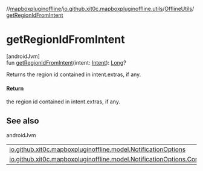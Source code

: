 //[mapboxpluginoffline](../../../index.md)/[io.github.xit0c.mapboxpluginoffline.utils](../index.md)/[OfflineUtils](index.md)/[getRegionIdFromIntent](get-region-id-from-intent.md)

# getRegionIdFromIntent

[androidJvm]\
fun [getRegionIdFromIntent](get-region-id-from-intent.md)(intent: [Intent](https://developer.android.com/reference/kotlin/android/content/Intent.html)): [Long](https://kotlinlang.org/api/latest/jvm/stdlib/kotlin/-long/index.html)?

Returns the region id contained in intent.extras, if any.

#### Return

the region id contained in intent.extras, if any.

## See also

androidJvm

| | |
|---|---|
| [io.github.xit0c.mapboxpluginoffline.model.NotificationOptions](../../io.github.xit0c.mapboxpluginoffline.model/-notification-options/return-activity.md) |  |
| [io.github.xit0c.mapboxpluginoffline.model.NotificationOptions.Companion](../../io.github.xit0c.mapboxpluginoffline.model/-notification-options/-companion/-e-x-t-r-a_-r-e-g-i-o-n_-i-d_-f-o-r_-a-c-t-i-v-i-t-y.md) |  |
